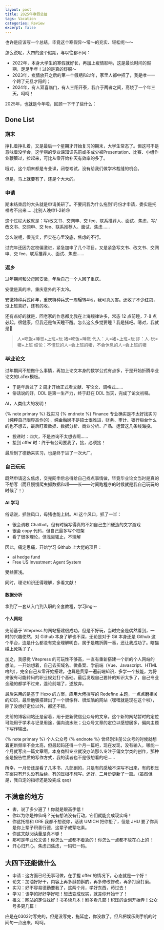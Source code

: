 ```yaml
---
layout: post
title: 2025年寒假总结
tags: Vacation
categories: Review
excerpt: false
---
```



也许是应该写一个总结，毕竟这个寒假异～常～的充实、轻松呢～～

怎么说呢，大四的这个假期，与以往都不同：

- 2022年，本身大学生的寒假就好长，再加上疫情影响，这是最长时间的假期，足足半年！过的是真的舒服～
- 2023年，疫情放开之后的第一个假期和过年，家里人都中招了，我是唯一一个跨了元旦才阳的；
- 2024年，有人双喜临门，有人三阳开泰，我介于两者之间，高烧了一个年三天，呵呵！

2025年，也就是今年啦，回顾一下干了些什么：

## Done List
### 期末
挣扎着挣扎着，又是最后一个星期才开始复习的期末，大学生常态了。但这可不是意味着没学会，这学期的专业课知识先前或多或少被Presentation、比赛、小组作业鞭策过，捡起来，可比从零开始补天有效率的多了。

哦对，这个期末都是专业课，闭卷考试，没有给我们做学术裁缝的机会。

但是，马上就要有了，还是个大大的。

### 申请
期末结束后的大头就是申请美研了。不要问我为什么拖到1月份才申请，委实是托福考不出来……比别人晚申1-2轮😢

这个过程大致就是：写/改文书、交网申、交 fee、联系推荐人、面试、焦虑、写/改文书、交网申、交 fee、联系推荐人、面试、焦虑……

怎么说呢，很充实，但实在心里没底，焦虑的不行。

过完年还因为定校偏激进，紧急加申了几个项目。又是紧急写文书、改文书、交网申、交 fee、联系推荐人、面试、焦虑……

### 返乡
过年期间和父母回安徽，年后自己一个人回了重庆。

安徽是真的冷，重庆意外的不太冷。

安徽特种兵式拜年，重庆特种兵式一周辗转4地，我可真厉害。还收了不少红包，没上班真好，还有的收。

还有点好的就是，回老家的作息都比我在上海规律许多，常态 12 点前睡，7-8 点必起。很健康。但我还是每天睡不醒。怎么这么多觉要睡？我是猪吧。嗯对，我就是🐷

> 人=吃饭+睡觉+上班+玩
> 猪=吃饭+睡觉
> 代入：人=猪+上班+玩
> 即：人-玩=猪+上班
> 结论：不懂玩的人=会上班的猪，不会休息的人=会上班的猪


### 毕业论文
过年期间不想做什么事情，再加上论文本身的数学公式有点多，于是开始折腾毕业论文的LaTex模板。

- 于是年后过了 2 周才开始正式看文献、写论文、调格式……
- 俗话说的好，DDL 是第一生产力，终于赶在 DDL 当天，完成了论文初稿。

AI，人类伟大的发明！

{% note primary %}  找实习 {% endnote %}
Finance 专业确实是不太好找实习（纯粹自己眼界高作的），纯金融岗不是硕士很难进，财务、审计、银行柜台什么的也不想去，最后盯着数据、数据分析、商业分析、产品、运营这几条线海投。

- 投递时：四大，不是咨询不太想去啊……
- 接到 offer 时：终于有公司要我了，接，必须接！

最后到了德勤来实习，也是终于进了一次大厂。
### 自己玩玩
既然申请这么焦虑，交完网申后总得给自己找点事情做，毕竟毕业论文当时是真的不想写（而且慢慢爬虫抓数据和超——长——时间跑程序的时候就是我自己玩玩的时候了！）

#### AI 学习
俗话说，抓住风口，母猪也能上树。AI 这个风口，抓了一半：

- 很会调教 Chatbot，但有时候写得真的不如自己生凹硬造的文字游戏
- 很会 copy 代码，但自己最多写个框架
- 看了很多理论，但浅尝辄止，不理解

因此，痛定思痛，开始学习 Github 上大佬的项目：
- ai hedge fund
- Free US Investment Agent System

受益匪浅。

同时，理论知识还得理解，多看文献！

#### 数据分析
拿到了一套从入门到入职的全套教程，学习ing～

#### 个人网站
先前基于 Vitepress 的网站搭建很成功，但是不好玩，当时完全是偶然看到，一时的兴趣使然，对 Github 本身了解也不深，无论是对于 Git 本身还是 Github 这个平台，连是什么都没有完全理解明白，属于是瞎折腾一番，还让我成功了。瞎猫碰上死耗子了。

加之，我感觉 Vitepress 的可玩性不够高，一直有重新搭建一个新的个人网站的想法。一开始想着，自己去买域名、做备案、学前端（Vue、Javascript、HTML啥的），完全自己从零开始搭建，也算是贯穿一遍前端知识，多学一个技能，为将来很有可能转码的职业规划打个基础。最后发现自己要补的知识太多了，自己专业金融的都学不过来，遑论前端了，遂放弃。

最后采用的是基于 Hexo 的方案，应用大佬撰写的 Redefine 主题，一点点磨相关的知识，最后勉强搭建出了一个很像样、很炫酷的网站（嘿嘿就是现在这个啦），除了没想好定位以外，都还不错。

先前的博客网站还是留着，用于更新微信公众号的文章。这个新的网站暂时的定位可能用于学术与记录用途，偏向流水账；公众号文章的定位以感想居多，偏向主题下写作输出。

{% note primary %}  个人公众号 {% endnote %}
曾经刚注册公众号的时候就想着更新频率不会太高，但最起码还得一个月一篇吧，现在发现，没有输入，哪能一个月就写出一篇文章啊。本身商科专业就没办法那么专注于偏文学类的创作，那种全是报告性质的写作方式，我的读者也不是很想看的吧……

所幸，一月份还是看了几本书、几部剧的，只是有的感触不深写不出来，有的积压在案只有开头没有后续，有的压根不想写。还好，二月份更新了一篇。（虽然但是，我自定的指标还是没完成 qaq）

## 不满意的地方
- 害，说了多少遍了！你就是眼高手低！
- 你以为你是神仙吗？光有想法没有行动，它们就能变成现实吗！
- 你这托福和 GRE 我都不想说你，活该 UMICH 把你拒了，但是 JHU 要了你真是你上辈子积善行德，这辈子戒荤吃素。
- 你这文献阅读量是真不够！
- 那可是毕业论文诶！你怎么一点都不着急的！你怎么一点都不放在心上的！
- 开心归开心，焦虑归焦虑，一码归一码。

## 大四下还能做什么
- 申请：这方面已经无事可做，在手握 offer 的情况下，心态就是一个好！
- 论文：加油好好干，内容上再多斟酌斟酌，再多修改修改，再多打磨打磨。
- 实习：好不容易德勤要我了，这两个月，学好东西，苟过去！
- 学习：该学的好好学好吧！想法变成现实，就差你开始干了！
- 推文：网站的定位找好！书多读几本！剧多看几部！积压的企划开始弄！公众号多更几篇！

应是在0302时写完的，但是没写完，拖延症，你没救了。但凡把娱乐刷手机的时间匀一点出来，呵呵。